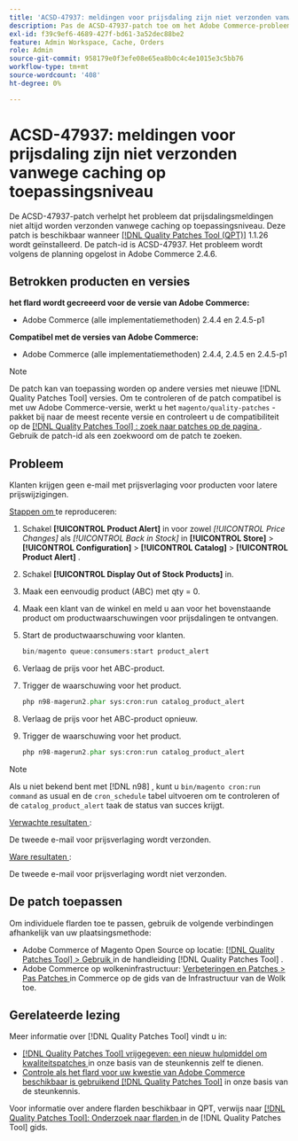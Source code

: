```yaml
---
title: 'ACSD-47937: meldingen voor prijsdaling zijn niet verzonden vanwege caching op toepassingsniveau'
description: Pas de ACSD-47937-patch toe om het Adobe Commerce-probleem op te lossen, waarbij prijsdalingsmeldingen niet altijd worden verzonden als gevolg van caching op toepassingsniveau.
exl-id: f39c9ef6-4689-427f-bd61-3a52dec88be2
feature: Admin Workspace, Cache, Orders
role: Admin
source-git-commit: 958179e0f3efe08e65ea8b0c4c4e1015e3c5bb76
workflow-type: tm+mt
source-wordcount: '408'
ht-degree: 0%

---
```


# ACSD-47937: meldingen voor prijsdaling zijn niet verzonden vanwege caching op toepassingsniveau

De ACSD-47937-patch verhelpt het probleem dat prijsdalingsmeldingen niet altijd worden verzonden vanwege caching op toepassingsniveau. Deze patch is beschikbaar wanneer [[!DNL Quality Patches Tool (QPT)]](/help/announcements/adobe-commerce-announcements/magento-quality-patches-released-new-tool-to-self-serve-quality-patches.md) 1.1.26 wordt geïnstalleerd. De patch-id is ACSD-47937. Het probleem wordt volgens de planning opgelost in Adobe Commerce 2.4.6.

## Betrokken producten en versies

**het flard wordt gecreeerd voor de versie van Adobe Commerce:**

* Adobe Commerce (alle implementatiemethoden) 2.4.4 en 2.4.5-p1

**Compatibel met de versies van Adobe Commerce:**

* Adobe Commerce (alle implementatiemethoden) 2.4.4, 2.4.5 en 2.4.5-p1

>[!NOTE]
>
>De patch kan van toepassing worden op andere versies met nieuwe [!DNL Quality Patches Tool] versies. Om te controleren of de patch compatibel is met uw Adobe Commerce-versie, werkt u het `magento/quality-patches` -pakket bij naar de meest recente versie en controleert u de compatibiliteit op de [[!DNL Quality Patches Tool] : zoek naar patches op de pagina ](https://experienceleague.adobe.com/tools/commerce-quality-patches/index.html?lang=nl-NL) . Gebruik de patch-id als een zoekwoord om de patch te zoeken.

## Probleem

Klanten krijgen geen e-mail met prijsverlaging voor producten voor latere prijswijzigingen.

<u> Stappen om </u> te reproduceren:

1. Schakel **[!UICONTROL Product Alert]** in voor zowel *[!UICONTROL Price Changes]* als *[!UICONTROL Back in Stock]* in **[!UICONTROL Store]** > **[!UICONTROL Configuration]** > **[!UICONTROL Catalog]** > **[!UICONTROL Product Alert]** .
1. Schakel **[!UICONTROL Display Out of Stock Products]** in.
1. Maak een eenvoudig product (ABC) met qty = 0.
1. Maak een klant van de winkel en meld u aan voor het bovenstaande product om productwaarschuwingen voor prijsdalingen te ontvangen.
1. Start de productwaarschuwing voor klanten.

   ```PHP
   bin/magento queue:consumers:start product_alert
   ```

1. Verlaag de prijs voor het ABC-product.
1. Trigger de waarschuwing voor het product.

   ```PHP
   php n98-magerun2.phar sys:cron:run catalog_product_alert
   ```

1. Verlaag de prijs voor het ABC-product opnieuw.
1. Trigger de waarschuwing voor het product.

   ```PHP
   php n98-magerun2.phar sys:cron:run catalog_product_alert
   ```

>[!NOTE]
>
>Als u niet bekend bent met [!DNL n98] , kunt u `bin/magento cron:run command` as usual en de `cron_schedule` tabel uitvoeren om te controleren of de `catalog_product_alert` taak de status van succes krijgt.

<u> Verwachte resultaten </u>:

De tweede e-mail voor prijsverlaging wordt verzonden.

<u> Ware resultaten </u>:

De tweede e-mail voor prijsverlaging wordt niet verzonden.

## De patch toepassen

Om individuele flarden toe te passen, gebruik de volgende verbindingen afhankelijk van uw plaatsingsmethode:

* Adobe Commerce of Magento Open Source op locatie: [[!DNL Quality Patches Tool]  > Gebruik ](https://experienceleague.adobe.com/docs/commerce-operations/tools/quality-patches-tool/usage.html?lang=nl-NL) in de handleiding [!DNL Quality Patches Tool] .
* Adobe Commerce op wolkeninfrastructuur: [ Verbeteringen en Patches > Pas Patches ](https://experienceleague.adobe.com/docs/commerce-cloud-service/user-guide/develop/upgrade/apply-patches.html?lang=nl-NL) in Commerce op de gids van de Infrastructuur van de Wolk toe.

## Gerelateerde lezing

Meer informatie over [!DNL Quality Patches Tool] vindt u in:

* [[!DNL Quality Patches Tool]  vrijgegeven: een nieuw hulpmiddel om kwaliteitspatches ](/help/announcements/adobe-commerce-announcements/magento-quality-patches-released-new-tool-to-self-serve-quality-patches.md) in onze basis van de steunkennis zelf te dienen.
* [ Controle als het flard voor uw kwestie van Adobe Commerce beschikbaar is gebruikend  [!DNL Quality Patches Tool]](/help/support-tools/patches-available-in-qpt-tool/check-patch-for-magento-issue-with-magento-quality-patches.md) in onze basis van de steunkennis.

Voor informatie over andere flarden beschikbaar in QPT, verwijs naar [[!DNL Quality Patches Tool]: Onderzoek naar flarden ](https://experienceleague.adobe.com/tools/commerce-quality-patches/index.html?lang=nl-NL) in de [!DNL Quality Patches Tool] gids.
